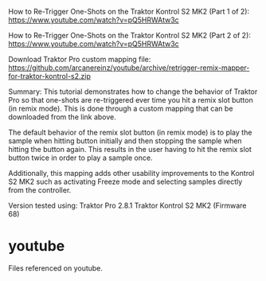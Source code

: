 How to Re-Trigger One-Shots on the Traktor Kontrol S2 MK2 (Part 1 of 2):
https://www.youtube.com/watch?v=pQ5HRWAtw3c

How to Re-Trigger One-Shots on the Traktor Kontrol S2 MK2 (Part 2 of 2):
https://www.youtube.com/watch?v=pQ5HRWAtw3c


Download Traktor Pro custom mapping file:
https://github.com/arcanereinz/youtube/archive/retrigger-remix-mapper-for-traktor-kontrol-s2.zip


Summary:
This tutorial demonstrates how to change the behavior of Traktor Pro so that one-shots are
re-triggered ever time you hit a remix slot button (in remix mode). This is done through a
custom mapping that can be downloaded from the link above.

The default behavior of the remix slot button (in remix mode) is to play the sample when
hitting button initially and then stopping the sample when hitting the button again. This
results in the user having to hit the remix slot button twice in order to play a sample once.

Additionally, this mapping adds other usability improvements to the Kontrol S2 MK2 such as
activating Freeze mode and selecting samples directly from the controller. 


Version tested using: 
Traktor Pro 2.8.1
Traktor Kontrol S2 MK2 (Firmware 68)

# youtube
Files referenced on youtube.
